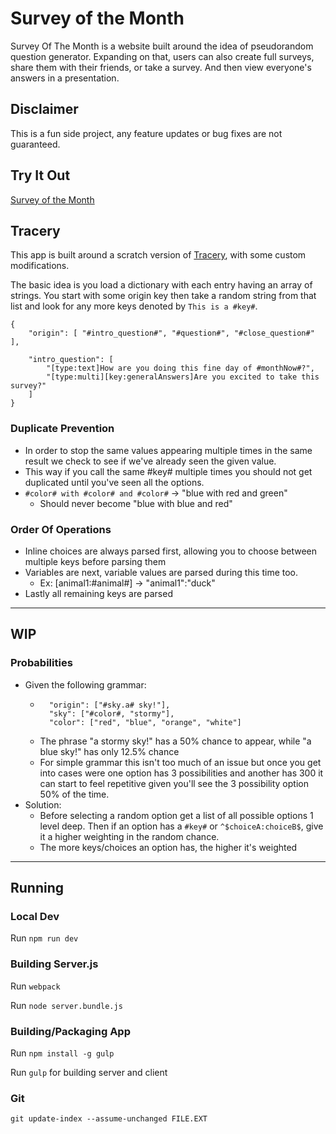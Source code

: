 # Survey of the Month

Survey Of The Month is a website built around the idea of pseudorandom question generator. Expanding on that, users can also create full surveys, share them with their friends, or take a survey. And then view everyone's answers in a presentation.

## Disclaimer
This is a fun side project, any feature updates or bug fixes are not guaranteed.

## Try It Out

[Survey of the Month](https://survey.polklabs.com/home)

## Tracery

This app is built around a scratch version of [Tracery](http://www.tracery.io/), with some custom modifications.

The basic idea is you load a dictionary with each entry having an array of strings. You start with some origin key then take a random string from that list and look for any more keys denoted by `This is a #key#`.

```
{
    "origin": [ "#intro_question#", "#question#", "#close_question#" ],

    "intro_question": [
        "[type:text]How are you doing this fine day of #monthNow#?",
        "[type:multi][key:generalAnswers]Are you excited to take this survey?"
    ]
}
```

### Duplicate Prevention
 - In order to stop the same values appearing multiple times in the same result we check to see if we've already seen the given value.
 - This way if you call the same #key# multiple times you should not get duplicated until you've seen all the options.
  - `#color# with #color# and #color#` -> "blue with red and green"
    - Should never become "blue with blue and red"

### Order Of Operations
 - Inline choices are always parsed first, allowing you to choose between multiple keys before parsing them
 - Variables are next, variable values are parsed during this time too.
    - Ex: [animal1:#animal#] -> "animal1":"duck"
 - Lastly all remaining keys are parsed
---

## WIP

### Probabilities
 - Given the following grammar:
    - ```
        "origin": ["#sky.a# sky!"],
        "sky": ["#color#, "stormy"],
        "color": ["red", "blue", "orange", "white"]
        ```
    - The phrase "a stormy sky!" has a 50% chance to appear, while "a blue sky!" has only 12.5% chance
    - For simple grammar this isn't too much of an issue but once you get into cases were one option has 3 possibilities and another has 300 it can start to feel repetitive given you'll see the 3 possibility option 50% of the time.
- Solution:
    - Before selecting a random option get a list of all possible options 1 level deep. Then if an option has a `#key#` or `^$choiceA:choiceB$`, give it a higher weighting in the random chance.
    - The more keys/choices an option has, the higher it's weighted

---

## Running

### Local Dev
Run `npm run dev`

### Building Server.js
Run `webpack`

Run `node server.bundle.js`

### Building/Packaging App
Run `npm install -g gulp`

Run `gulp` for building server and client 

### Git
`git update-index --assume-unchanged FILE.EXT`

